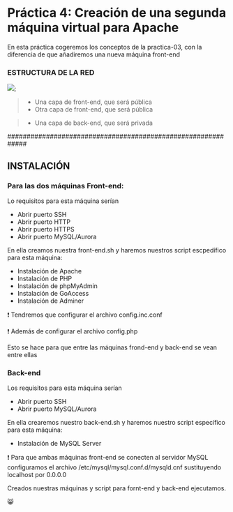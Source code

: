 # Práctica 4: Creación de una segunda máquina virtual para Apache

En esta práctica cogeremos los conceptos de la practica-03, con la diferencia de que añadiremos una nueva máquina front-end

### ESTRUCTURA DE LA RED

![](Imágenes/red.png);

> - Una capa de front-end, que será pública
> - Otra capa de front-end, que será pública

> - Una capa de back-end, que será privada

#############################################################

## INSTALACIÓN

### Para las dos máquinas Front-end:

Lo requisitos para esta máquina serían

- Abrir puerto SSH
- Abrir puerto HTTP
- Abrir puerto HTTPS
- Abrir puerto MySQL/Aurora

En ella creamos nuestra front-end.sh y haremos nuestros script escpedífico para esta máquina:

- Instalación de Apache
- Instalación de PHP
- Instalación de phpMyAdmin
- Instalación de GoAccess
- Instalación de Adminer 

:exclamation: Tendremos que configurar el archivo config.inc.conf 

:exclamation: Además de configurar el archivo config.php

Esto se hace para que entre las máquinas frond-end y back-end se vean entre ellas

### Back-end

Los requisitos para esta máquina serían

- Abrir puerto SSH
- Abrir puerto MySQL/Aurora

En ella crearemos nuestro back-end.sh y haremos nuestro script específico para esta máquina:

- Instalación de MySQL Server 

:exclamation: Para que ambas máquinas front-end se conecten al servidor MySQL configuramos el archivo /etc/mysql/mysql.conf.d/mysqld.cnf
sustituyendo localhost por 0.0.0.0

Creados nuestras máquinas y script para fornt-end y back-end ejecutamos. 

:smile_cat: